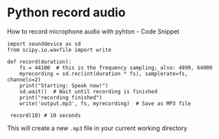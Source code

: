 # Python record audio
How to record microphone audio with pyhton - Code Snippet

```pyhton
import sounddevice as sd
from scipy.io.wavfile import write

def record(duration):
    fs = 44100  # this is the frequency sampling; also: 4999, 64000
    myrecording = sd.rec(int(duration * fs), samplerate=fs, channels=2)
    print("Starting: Speak now!")
    sd.wait()  # Wait until recording is finished
    print("recording finished")
    write('output.mp3', fs, myrecording)  # Save as MP3 file
    
 record(10) # 10 seconds
```
This will create a new `.mp3` file in your current working directory
